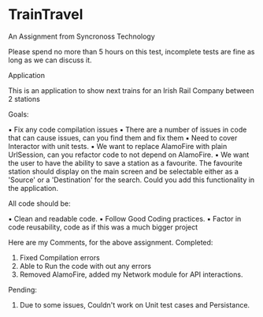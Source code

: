 # TrainTravel
An Assignment from Syncronoss Technology 

Please spend no more than 5 hours on this test, incomplete tests are fine as long as we can discuss it.

Application

This is an application to show next trains for an Irish Rail Company between 2 stations

Goals:

▪ Fix any code compilation issues
▪ There are a number of issues in code that can cause issues, can you find them and fix them
▪ Need to cover Interactor with unit tests.
▪ We want to replace AlamoFire with plain UrlSession, can you refactor code to not depend on AlamoFire.
▪ We want the user to have the ability to save a station as a favourite.
The favourite station should display on the main screen and be selectable either as a 'Source' or a 'Destination' for the search.
Could you add this functionality in the application.

All code should be:

▪ Clean and readable code.
▪ Follow Good Coding practices.
▪ Factor in code reusability, code as if this was a much bigger project



Here are my Comments, for the above assignment.
Completed:
1. Fixed Compilation errors
2. Able to Run the code with out any errors
3. Removed AlamoFire, added my Network module for API interactions.

Pending:
1. Due to some issues, Couldn't work on Unit test cases and Persistance.
